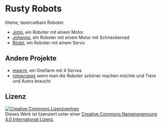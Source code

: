 Rusty Robots
============

Kleine, lasercutbare Roboter.

- [John](john), ein Roboter mit einem Motor 
- [Johanna](johanna), ein Roboter mit einem Motor mit Schneckenrad
- [Rödel](roedel), ein Roboter mit einem Servo

Andere Projekte
---------------

- [mearm](https://github.com/niccokunzmann/mearm), ein Greifarm mit 4 Servos
- [rotoscopes](https://github.com/niccokunzmann/rotoscopes) wenn man die Roboter schöner machen möchte und Tiere und Autos braucht

Lizenz
------

[![Creative Commons Lizenzvertrag](https://i.creativecommons.org/l/by/4.0/88x31.png)](http://creativecommons.org/licenses/by/4.0/)  
Dieses Werk ist lizenziert unter einer [Creative Commons Namensnennung 4.0 International Lizenz](http://creativecommons.org/licenses/by/4.0/).